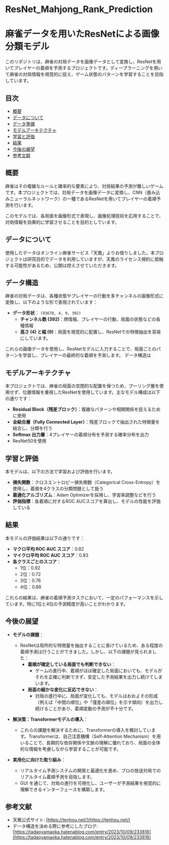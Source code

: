# ResNet_Mahjong_Rank_Prediction

# 麻雀データを用いたResNetによる画像分類モデル

このリポジトリは、麻雀の対局データを画像データとして変換し、ResNetを用いてプレイヤーの着順を予測するプロジェクトです。ディープラーニングを用いて麻雀の対局情報を視覚的に捉え、ゲーム状態のパターンを学習することを目指しています。

## 目次

- [概要](#概要)
- [データについて](#データについて)
- [データ準備](#データ準備)
- [モデルアーキテクチャ](#モデルアーキテクチャ)
- [学習と評価](#学習と評価)
- [結果](#結果)
- [今後の展望](#今後の展望)
- [参考文献](#参考文献)

## 概要

麻雀はその複雑なルールと確率的な要素により、対局結果の予測が難しいゲームです。本プロジェクトでは、対局データを画像データに変換し、CNN（畳み込みニューラルネットワーク）の一種であるResNetを用いてプレイヤーの着順予測を行います。

このモデルでは、各局面を画像形式で表現し、画像処理技術を応用することで、対局情報を効果的に学習させることを目的としています。

## データについて

使用したデータはオンライン麻雀サービス「天鳳」よりお借りしました。本プロジェクトは研究目的でデータを利用していますが、天鳳のライセンス規約に抵触する可能性があるため、公開は控えさせていただきます。

## データ構造

麻雀の対局データは、各種状態やプレイヤーの行動を多チャンネルの画像形式に変換し、以下のような形で表現されています：

- **データ形状**： `(93678, 4, 9, 392)`
  - **チャンネル数 (392)**：牌情報、プレイヤーの行動、局面の状態などの各種情報
  - **高さ (4) と幅 (9)**：局面を視覚的に配置し、ResNetでの特徴抽出を容易にしています。

これらの画像データを使用し、ResNetモデルに入力することで、局面ごとのパターンを学習し、プレイヤーの最終的な着順を予測します。
データ構造は

## モデルアーキテクチャ

本プロジェクトでは、麻雀の局面の空間的な配置を保つため、プーリング層を使用せず、位置情報を重視したResNetを使用しています。主なモデル構成は以下の通りです：

- **Residual Block（残差ブロック）**：複雑なパターンや相関関係を捉えるために使用
- **全結合層（Fully Connected Layer）**：残差ブロックで抽出された特徴量を結合し、分類を行う
- **Softmax 出力層**：4プレイヤーの着順分布を予測する確率分布を出力
- ResNet50を使用

## 学習と評価

本モデルは、以下の方法で学習および評価を行います。

- **損失関数**：クロスエントロピー損失関数（Categorical Cross-Entropy）を使用し、着順を4クラスの分類問題として扱う
- **最適化アルゴリズム**：Adam Optimizerを採用し、学習率調整などを行う
- **評価指標**：各着順に対するROC AUCスコアを算出し、モデルの性能を評価している

## 結果

本モデルの評価結果は以下の通りです：

- **マクロ平均 ROC AUC スコア**：0.82
- **マイクロ平均 ROC AUC スコア**：0.83
- **各クラスごとのスコア**：
  - 1位：0.92
  - 2位：0.72
  - 3位：0.76
  - 4位：0.88

これらの結果は、麻雀の着順予測タスクにおいて、一定のパフォーマンスを示しています。特に1位と4位の予測精度が高いことがわかります。

## 今後の展望

- **モデルの課題**：
  - ResNetは局所的な特徴量を抽出することに長けているため、ある程度の着順予測は行うことができました。しかし、以下の課題が見られました：
    - **着順が確定している局面でも判断できない**：
      - ゲームの進行中、着順がほぼ確定した局面においても、モデルがそれを正確に判断できず、安定した予測結果を出力し続けてしまいます。
    - **局面の細かな変化に反応できない**：
      - 対局の進行中に、局面が変化しても、モデルはおおよその形成（例えば「中間の順位」や「僅差の順位」を示す傾向）を出力し続けることがあり、着順変動の予測が不十分です。
  
- **解決策：Transformerモデルの導入**：
  - これらの課題を解決するために、Transformerの導入を検討しています。Transformerは、自己注意機構（Self-Attention Mechanism）を用いることで、長期的な依存関係や文脈の理解に優れており、局面の全体的な情報を考慮しながら学習することが可能です。

- **実用化に向けた取り組み**：
  - リアルタイム予測システムの開発と最適化を進め、プロの放送対局でのリアルタイム着順予測を目指します。
  - GUI を通じて、対局の進行を可視化し、ユーザーが予測結果を視覚的に理解できるインターフェースを構築します。

## 参考文献

- 天鳳公式サイト: [https://tenhou.net/](https://tenhou.net/)
- データ構造を決める際に参考にしたブログ: [https://tadaoyamaoka.hatenablog.com/entry/2023/10/09/233816](https://tadaoyamaoka.hatenablog.com/entry/2023/10/09/233816)
















